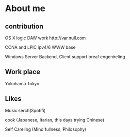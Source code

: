 # About me 

## contribution 
OS X logic DAW work http://var.null.com

CCNA and LPIC ipv4/6 WWW base

Windows Server Backend, Client support breaf engenireling

## Work place
Yokohama
Tokyo

## Likes
Music serch(Spotifi)

cook (Japanese, Itarian, this days trying Chinese)

Self Careling (Mind fullness, Philosophy)

